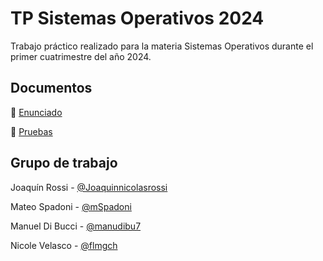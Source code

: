 # TP Sistemas Operativos 2024

Trabajo práctico realizado para la materia Sistemas Operativos durante el primer cuatrimestre del año 2024.

## Documentos

📄 [Enunciado](https://docs.google.com/document/d/1-AqFTroovEMcA1BfC2rriB5jsLE6SUa4mbcAox1rPec/edit)

📄 [Pruebas](https://docs.google.com/document/d/1XsBsJynoN5A9PTsTEaZsj0q3zsEtcnLgdAHOQ4f_4-g/edit)

## Grupo de trabajo

Joaquín Rossi - [@Joaquinnicolasrossi](https://github.com/Joaquinnicolasrossi)

Mateo Spadoni - [@mSpadoni](https://github.com/mSpadoni)

Manuel Di Bucci - [@manudibu7](https://github.com/manudibu7)

Nicole Velasco - [@flmgch](https://github.com/flmgch)
